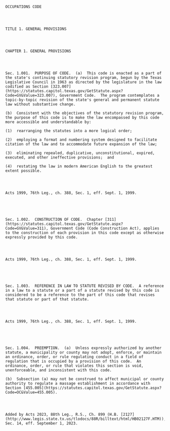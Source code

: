 ﻿
    
    
    	
    					
    
    
    OCCUPATIONS CODE
    
      
    
    
    TITLE 1. GENERAL PROVISIONS
    
      
    
    
    CHAPTER 1. GENERAL PROVISIONS
    
      
    
    
    Sec. 1.001.  PURPOSE OF CODE.  (a)  This code is enacted as a part of the state's continuing statutory revision program, begun by the Texas Legislative Council in 1963 as directed by the legislature in the law codified as Section [323.007](https://statutes.capitol.texas.gov/GetStatute.aspx?Code=GV&Value=323.007), Government Code.  The program contemplates a topic-by-topic revision of the state's general and permanent statute law without substantive change.
    
    (b)  Consistent with the objectives of the statutory revision program, the purpose of this code is to make the law encompassed by this code more accessible and understandable by:
    
    (1)  rearranging the statutes into a more logical order;
    
    (2)  employing a format and numbering system designed to facilitate citation of the law and to accommodate future expansion of the law;
    
    (3)  eliminating repealed, duplicative, unconstitutional, expired, executed, and other ineffective provisions;  and
    
    (4)  restating the law in modern American English to the greatest extent possible.
    
    
    
    
    Acts 1999, 76th Leg., ch. 388, Sec. 1, eff. Sept. 1, 1999.
    
    
    
    
    
    Sec. 1.002.  CONSTRUCTION OF CODE.  Chapter [311](https://statutes.capitol.texas.gov/GetStatute.aspx?Code=GV&Value=311), Government Code (Code Construction Act), applies to the construction of each provision in this code except as otherwise expressly provided by this code.
    
    
    
    
    Acts 1999, 76th Leg., ch. 388, Sec. 1, eff. Sept. 1, 1999.
    
    
    
    
    
    Sec. 1.003.  REFERENCE IN LAW TO STATUTE REVISED BY CODE.  A reference in a law to a statute or a part of a statute revised by this code is considered to be a reference to the part of this code that revises that statute or part of that statute.
    
    
    
    
    Acts 1999, 76th Leg., ch. 388, Sec. 1, eff. Sept. 1, 1999.
    
    
    
    
    
    Sec. 1.004.  PREEMPTION.  (a)  Unless expressly authorized by another statute, a municipality or county may not adopt, enforce, or maintain an ordinance, order, or rule regulating conduct in a field of regulation that is occupied by a provision of this code.  An ordinance, order, or rule that violates this section is void, unenforceable, and inconsistent with this code.
    
    (b)  Subsection (a) may not be construed to affect municipal or county authority to regulate a massage establishment in accordance with Section [455.005](https://statutes.capitol.texas.gov/GetStatute.aspx?Code=OC&Value=455.005).
    
    
    
    
    Added by Acts 2023, 88th Leg., R.S., Ch. 899 (H.B. [2127](http://www.legis.state.tx.us/tlodocs/88R/billtext/html/HB02127F.HTM)), Sec. 14, eff. September 1, 2023.
    
    
    
    
    				
